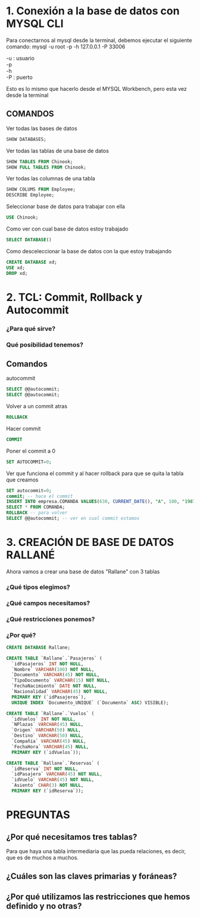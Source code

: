 # 1. Conexión a la base de datos con MYSQL CLI

Para conectarnos al mysql desde la terminal, debemos ejecutar el siguiente comando: 
mysql -u root -p -h 127.0.0.1 -P 33006

-u : usuario  
-p    
-h  
-P : puerto

Esto es lo mismo que hacerlo desde el MYSQL Workbench, pero esta vez desde la terminal

## COMANDOS
Ver todas las bases de datos
```sql
SHOW DATABASES;
```
Ver todas las tablas de una base de datos
```sql
SHOW TABLES FROM Chinook;
SHOW FULL TABLES FROM Chinook;
```
Ver todas las columnas de una tabla
```sql
SHOW COLUMS FROM Employee;
DESCRIBE Employee;
```

Seleccionar base de datos para trabajar con ella
```sql
USE Chinook;
```

Como ver con cual base de datos estoy trabajado
```sql
SELECT DATABASE()
```

Como desceleccionar la base de datos con la que estoy trabajando
```sql
CREATE DATABASE xd;
USE xd;
DROP xd;
```


# 2. TCL: Commit, Rollback y Autocommit

### ¿Para qué sirve?



### Qué posibilidad tenemos?


## Comandos
autocommit
```sql
SELECT @@autocommit;
SELECT @@autocommit;
```

Volver a un commit atras
```sql
ROLLBACK
```

Hacer commit
```sql
COMMIT
```


Poner el commit a 0
```sql
SET AUTOCOMMIT=0;
```

Ver que funciona el commit y al hacer rollback para que se quita la tabla que creamos
```sql
SET autocommit=0;
commit; -- hace el commit
INSERT INTO empresa.COMANDA VALUES(630, CURRENT_DATE(), "A", 100, "1987-01-23", 23490.90)
SELECT * FROM COMANDA;
ROLLBACK -- para volver
SELECT @@autocommit; -- ver en cual commit estamos
```


# 3. CREACIÓN DE BASE DE DATOS RALLANÉ

Ahora vamos a crear una base de datos "Rallane" con 3 tablas


### ¿Qué tipos elegimos?

### ¿Qué campos necesitamos?

### ¿Qué restricciones ponemos?

### ¿Por qué?



```sql
CREATE DATABASE Rallane;
```

```sql
CREATE TABLE `Rallane`.`Pasajeros` (
  `idPasajeros` INT NOT NULL,
  `Nombre` VARCHAR(100) NOT NULL,
  `Documento` VARCHAR(45) NOT NULL,
  `TipoDocumento` VARCHAR(15) NOT NULL,
  `FechaNacimiento` DATE NOT NULL,
  `Nacionalidad` VARCHAR(45) NOT NULL,
  PRIMARY KEY (`idPasajeros`),
  UNIQUE INDEX `Documento_UNIQUE` (`Documento` ASC) VISIBLE);
```

```sql
CREATE TABLE `Rallane`.`Vuelos` (
  `idVuelos` INT NOT NULL,
  `NPlazas` VARCHAR(45) NULL,
  `Origen` VARCHAR(50) NULL,
  `Destino` VARCHAR(50) NULL,
  `Compañia` VARCHAR(45) NULL,
  `FechaHora` VARCHAR(45) NULL,
  PRIMARY KEY (`idVuelos`));
```

```sql
CREATE TABLE `Rallane`.`Reservas` (
  `idReserva` INT NOT NULL,
  `idPasajero` VARCHAR(45) NOT NULL,
  `idVuelo` VARCHAR(45) NOT NULL,
  `Asiento` CHAR(3) NOT NULL,
  PRIMARY KEY (`idReserva`));
```


# PREGUNTAS

## ¿Por qué necesitamos tres tablas? 

Para que haya una tabla intermediaria que las pueda relaciones, es decir, que es de muchos a muchos.


## ¿Cuáles son las claves primarias y foráneas? 





## ¿Por qué utilizamos las restricciones que hemos definido y no otras?


